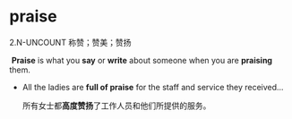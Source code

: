 # praise

2.N-UNCOUNT 称赞；赞美；赞扬

​	**Praise** is what you **say** or **write** about someone when you are **praising** them.

- All the ladies are **full of praise** for the staff and service they received...

  所有女士都**高度赞扬**了工作人员和他们所提供的服务。